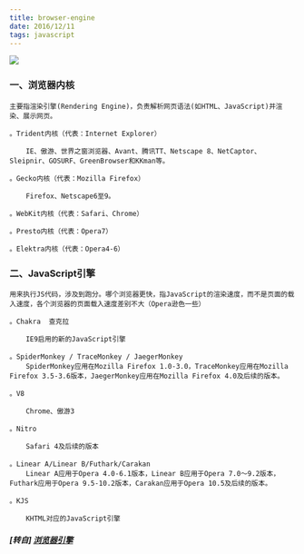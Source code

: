 ```yaml
---
title: browser-engine
date: 2016/12/11
tags: javascript
---
```


![](https://mmbiz.qpic.cn/mmbiz_png/0vF1DtfHb3GOYRA04Ftx3MiaoktLhNaxL1zXGTaickibicFvOY1ic0ap6YnOoUXaOrjEBU9fgaSJurvla8ukicEAdVMg/0?wx_fmt=png)

### 一、浏览器内核

    主要指渲染引擎(Rendering Engine)，负责解析网页语法(如HTML、JavaScript)并渲染、展示网页。  

    。Trident内核（代表：Internet Explorer）  

        IE、傲游、世界之窗浏览器、Avant、腾讯TT、Netscape 8、NetCaptor、Sleipnir、GOSURF、GreenBrowser和KKman等。  

    。Gecko内核（代表：Mozilla Firefox）  

        Firefox、Netscape6至9。  

    。WebKit内核（代表：Safari、Chrome）  

    。Presto内核（代表：Opera7）  

    。Elektra内核（代表：Opera4-6）  


### 二、JavaScript引擎

    用来执行JS代码，涉及到跑分。哪个浏览器更快，指JavaScript的渲染速度，而不是页面的载入速度，各个浏览器的页面载入速度差别不大（Opera逊色一些）  

    。Chakra  查克拉  

        IE9启用的新的JavaScript引擎  

    。SpiderMonkey / TraceMonkey / JaegerMonkey
        SpiderMonkey应用在Mozilla Firefox 1.0-3.0，TraceMonkey应用在Mozilla Firefox 3.5-3.6版本，JaegerMonkey应用在Mozilla Firefox 4.0及后续的版本。  

    。V8  

        Chrome、傲游3  

    。Nitro  

        Safari 4及后续的版本  

    。Linear A/Linear B/Futhark/Carakan  
        Linear A应用于Opera 4.0-6.1版本，Linear B应用于Opera 7.0～9.2版本，Futhark应用于Opera 9.5-10.2版本，Carakan应用于Opera 10.5及后续的版本。  

    。KJS  

        KHTML对应的JavaScript引擎  

##### [转自] [浏览器引擎](https://mp.weixin.qq.com/s?__biz=MzI3NTQ5NTE5Mw==&mid=2247483755&idx=1&sn=6e5e73970d332b938cbfce6b8f317032&chksm=eb02a11ddc75280bb64a8eeead14de075e8e85604c56dbac7b37bbb1442fe35f4ac60bba9f41&mpshare=1&scene=1&srcid=0628giv5kvNGsXX0EhkTUjsz&key=aa3a7cd9173eb904ae01e4aa45cf45f6d64e4a580b29b2f48d1a1be02eb477395c8f16dbf84e25ac954a0b8db52a0991f8c9df3ada8364d504140136aa334698fe3de74a92d65383201841d376fb8755&ascene=0&uin=NzgyNzAwMTAx&devicetype=iMac+MacBookPro12%2C1+OSX+OSX+10.12.4+build(16E195)&version=12020610&nettype=WIFI&lang=zh_CN&fontScale=100&pass_ticket=3r5tdwajo%2Bn%2FJyql48TdVB%2FIyWmFLBAbbtRIhDbY8dpbaiMNp6ziZZAl21WufchK)